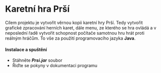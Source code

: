 # Karetní hra Prší
Cílem projektu je vytvořit věrnou kopii karetní hry Prší. Tedy vytvořit grafické zpracování herních karet, dále menu, ze kterého se hra ovládá a v neposlední řadě vytvořit schopnost počítače samotnou hru hrát proti reálným hráčům. To vše za použití programovacího jazyka **Java**. 

#### Instalace a spuštění
+ Stáhněte ***Prsi.jar*** soubor
+ Řiďte se pokyny v dokumentaci programu
